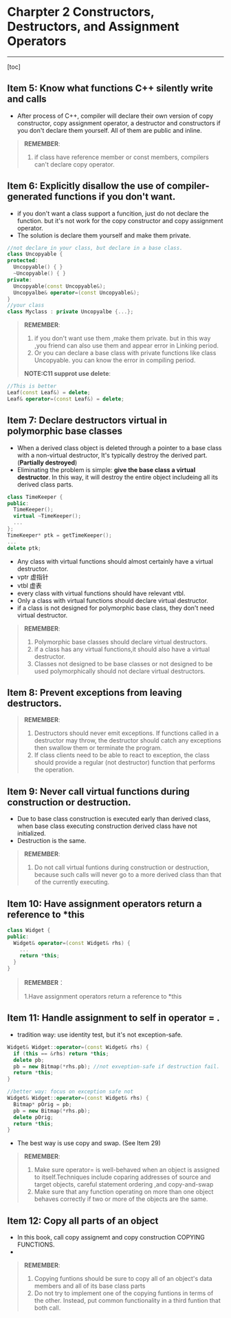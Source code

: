 # Charpter 2 Constructors, Destructors, and Assignment Operators

---

[toc]

## Item 5: Know what functions C++ silently write and calls

- After process of C++, compiler will declare their own version of copy constructor, copy assignment operator, a destructor and constructors if you don't declare them yourself. All of them are public and inline.
> **REMEMBER**:
>
> 1. if class have reference member or const members, compilers can't declare copy operator.

## Item 6: Explicitly disallow the use of compiler-generated functions if you don't want.

- if you don't want a class support a funcition, just do not declare the function. but it's not work for the copy constructor and copy assignment operator.
- The solution is declare them yourself and make them private.

```cpp
//not declare in your class, but declare in a base class.
class Uncopyable {
protected:
  Uncopyable() { }
  ~Uncopyable() { }
private:
  Uncopyable(const Uncopyable&);
  Uncopyalbe& operator=(const Uncopyable&);
}
//your class
class Myclass : private Uncopyalbe {...};
```

> **REMEMBER**:
> 1. if you don't want use them ,make them private. but in this way ,you friend can also use them and appear error in Linking period.
> 2. Or you can declare a base class with private functions like class Uncopyable. you can know the error in compiling period.
> 
> **NOTE:C11 supprot use delete**:
> 
```cpp
//This is better
Leaf(const Leaf&) = delete;
Leaf& operator=(const Leaf&) = delete;
```

## Item 7: Declare destructors virtual in polymorphic base classes
- When a derived class object is deleted through a pointer to a base class with a non-virtual destructor, It's typically destroy the derived part. (**Partially destroyed**)
- Eliminating the problem is simple: **give the base class a virtual destructor**. In this way, it will destroy the entire object includeing all its derived class parts.

```cpp
class TimeKeeper {
public:
  TimeKeeper();
  virtual ~TimeKeeper();
  ...
};
TimeKeeper* ptk = getTimeKeeper();
...
delete ptk;
```
- Any class with virtual functions should almost certainly have a virtual destructor.
- vptr 虚指针
- vtbl 虚表
- every class with virtual functions should have relevant vtbl.
- Only a class with virtual functions should declare virtual destructor.
- if a class is not designed for polymorphic base class, they don't need virtual destructor.

> **REMEMBER**:
> 1. Polymorphic base classes should declare virtual destructors.
> 2. if a class has any virtual functions,it should also have a virtual destructor.
> 3. Classes not designed to be base classes or not designed to be used polymorphically should not declare virtual destructors.

## Item 8: Prevent exceptions from leaving destructors.
> **REMEMBER**: 
> 1. Destructors should never emit exceptions. If functions called in a destructor may throw, the destructor should catch any exceptions then swallow them or terminate the program.
> 2. If class clients need to be able to react to exception, the class should provide a regular (not destructor) function that performs the operation.


## Item 9: Never call virtual functions during construction or destruction.
- Due to base class construction is executed early than derived class, when base class executing construction derived class have not initialized.
- Destruction is the same.
  
> **REMEMBER**: 
>
> 1. Do not call virtual funtions during construction or destruction, because such calls will never go to a more derived class than that of the currently executing.

## Item 10: Have assignment operators return a reference to *this
```cpp
class Widget {
public:
  Widget& operator=(const Widget& rhs) {
    ...
    return *this;
  } 
}
```
> **REMEMBER**：
>
> 1.Have assignment operators return a reference to *this

## Item 11: Handle assignment to self in operator = .
- tradition way: use identity test, but it's not exception-safe.
```cpp
Widget& Widget::operator=(const Widget& rhs) {
  if (this == &rhs) return *this;
  delete pb;
  pb = new Bitmap(*rhs.pb); //not exveption-safe if destruction fail.
  return *this;
}
```
```cpp
//better way: focus on exception safe not 
Widget& Widget::operator=(const Widget& rhs) {
  Bitmap* pOrig = pb;
  pb = new Bitmap(*rhs.pb);
  delete pOrig;
  return *this;
}
```
- The best way is use copy and swap. (See Item 29)

> **REMEMBER**:
> 1. Make sure operator= is well-behaved when an object is assigned to itself.Techniques include coparing addresses of source and target objects, careful statement ordering ,and copy-and-swap
> 2. Make sure that any function operating on more than one object behaves correctly if two or more of the objects are the same.

## Item 12: Copy all parts of an object

- In this book, call copy assignemt and copy construction COPYING FUNCTIONS.
- 
> **REMEMBER**:
> 1. Copying funtions should be sure to copy all of an object's data members and all of its base class parts
> 2. Do not try to implement one of the copying funtions in terms of the other. Instead, put common functionality in a third funtion that both call.